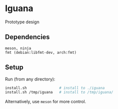 # Iguana

Prototype design

## Dependencies
```
meson, ninja
fmt (debian:libfmt-dev, arch:fmt)
```

## Setup
Run (from any directory):
```bash
install.sh               # install to ./iguana
install.sh /tmp/iguana   # install to /tmp/iguana/
```
Alternatively, use `meson` for more control.
